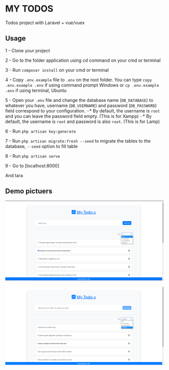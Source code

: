 # MY TODOS
Todos project with Laravel + vue/vuex

## Usage

1 - Clone your project

2 - Go to the folder application using cd command on your cmd or terminal

3 - Run `composer install` on your cmd or terminal

4 - Copy `.env.example` file to `.env` on the root folder. You can type `copy .env.example .env` if using command prompt Windows or `cp .env.example .env` if using terminal, Ubuntu

5 - Open your `.env` file and change the database name (`DB_DATABASE`) to whatever you have, username (`DB_USERNAME`) and password (`DB_PASSWORD`) field correspond to your configuration.
⋅⋅* By default, the username is `root` and you can leave the password field empty. (This is for Xampp)
⋅⋅* By default, the username is `root` and password is also `root`. (This is for Lamp)

6 - Run `php artisan key:generate`

7 - Run `php artisan migrate:fresh --seed` to migrate the tables to the database, `--seed` option to fill table

8 - Run `php artisan serve`

9 - Go to [localhost:8000]

And tara 

## Demo pictuers

![pic1](pic1.png)

![pic2](pic2.png)

